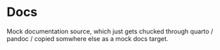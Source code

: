# Docs

Mock documentation source, which just gets chucked through quarto / pandoc / copied somwhere else as a mock docs target.